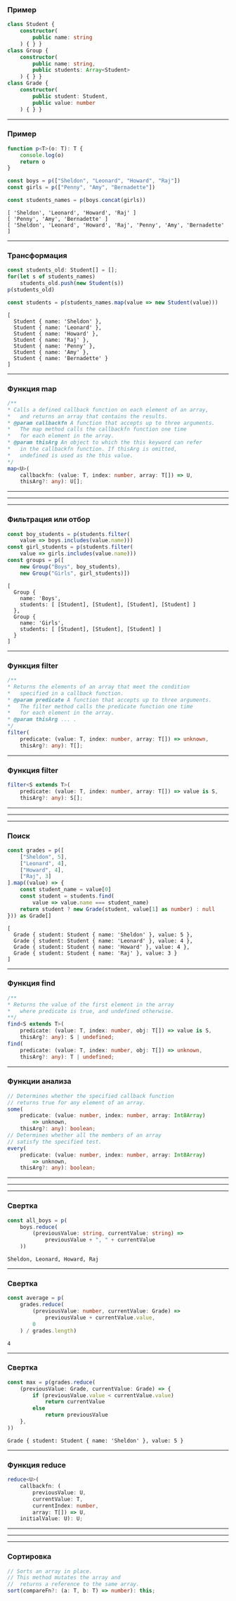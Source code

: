 ### Пример

```typescript
class Student {
    constructor(
        public name: string
    ) { } }
class Group {
    constructor(
        public name: string,
        public students: Array<Student>
    ) { } }
class Grade {
    constructor(
        public student: Student,
        public value: number
    ) { } }
```
---

### Пример

```typescript
function p<T>(o: T): T {
    console.log(o)
    return o
}

const boys = p(["Sheldon", "Leonard", "Howard", "Raj"])
const girls = p(["Penny", "Amy", "Bernadette"])

const students_names = p(boys.concat(girls))
```
```
[ 'Sheldon', 'Leonard', 'Howard', 'Raj' ]
[ 'Penny', 'Amy', 'Bernadette' ]
[ 'Sheldon', 'Leonard', 'Howard', 'Raj', 'Penny', 'Amy', 'Bernadette' ]
```

---

### Трансформация

```typescript
const students_old: Student[] = [];
for(let s of students_names)
    students_old.push(new Student(s))
p(students_old)

const students = p(students_names.map(value => new Student(value)))
```
```
[
  Student { name: 'Sheldon' },
  Student { name: 'Leonard' },
  Student { name: 'Howard' },
  Student { name: 'Raj' },
  Student { name: 'Penny' },
  Student { name: 'Amy' },
  Student { name: 'Bernadette' }
]
```

---

### Функция map

```typescript
/**
* Calls a defined callback function on each element of an array,
*   and returns an array that contains the results.
* @param callbackfn A function that accepts up to three arguments. 
*   The map method calls the callbackfn function one time 
*   for each element in the array.
* @param thisArg An object to which the this keyword can refer 
*   in the callbackfn function. If thisArg is omitted, 
*   undefined is used as the this value.
*/
map<U>(
    callbackfn: (value: T, index: number, array: T[]) => U, 
    thisArg?: any): U[];
```

---

<div class='quiz' data-quiz='{ 
    "question": "Какой тип возвращает функция <code>map< U >(callbackfn: (value: T, index: number, array: T[]) => U, thisArg?: any)</code>?",    
    "right": [ 
        "<code>U[]</code>"
    ],
    "wrong": [
        "<code>U</code>",
        "<code>T</code>",
        "<code>T[]</code>"
    ]
}'></div>

---

<div class='quiz' data-quiz='{ 
    "question": "Что из перечисленного не является аргументом функции  <code>callbackfn</code> в функции <code>map</code>?",    
    "right": [ 
        "<code>thisArg</code>"
    ],
    "wrong": [
        "<code>value</code>",
        "<code>index</code>",
        "<code>array</code>"
    ]
}'></div>

----

### Фильтрация или отбор

```typescript
const boy_students = p(students.filter(
    value => boys.includes(value.name)))
const girl_students = p(students.filter(
    value => girls.includes(value.name)))
const groups = p([
    new Group("Boys", boy_students), 
    new Group("Girls", girl_students)])
```
```
[
  Group {
    name: 'Boys',
    students: [ [Student], [Student], [Student], [Student] ]
  },
  Group {
    name: 'Girls',
    students: [ [Student], [Student], [Student] ]
  }
]
```

---

### Функция filter

```typescript
/**
* Returns the elements of an array that meet the condition 
*   specified in a callback function.
* @param predicate A function that accepts up to three arguments. 
*   The filter method calls the predicate function one time 
*   for each element in the array.
* @param thisArg ... .
*/
filter(
    predicate: (value: T, index: number, array: T[]) => unknown, 
    thisArg?: any): T[];
```

---

### Функция filter

```typescript
filter<S extends T>(
    predicate: (value: T, index: number, array: T[]) => value is S, 
    thisArg?: any): S[];
```

---

<div class='quiz' data-quiz='{ 
    "question": "Какой тип возвращает функция <code>filter(predicate: (value: T, index: number, array: T[]) => unknown, thisArg?: any)</code>?",    
    "right": [ 
        "<code>T[]</code>"
    ],
    "wrong": [
        "<code>unknown</code>",
        "<code>T</code>",
        "<code>any</code>"
    ]
}'></div>

---

<div class='quiz' data-quiz='{ 
    "question": "Какая из сигнатур функций может использовать для предиката?",    
    "right": [ 
        "<code>(value: T, index: number, array: T[]) => value is S</code>",
        "<code>(value: T, index: number, array: T[]) => unknown</code>"
    ],
    "wrong": [
        "<code>(value: T, index: number, array: T[]) => U</code>",
        "<code>(value: T, index: number, array: T[]) => T</code>"        
    ]
}'></div>

----

### Поиск 

```typescript
const grades = p([
    ["Sheldon", 5],
    ["Leonard", 4],
    ["Howard", 4],
    ["Raj", 3]
].map((value) => {
    const student_name = value[0]
    const student = students.find(
        value => value.name === student_name)
    return student ? new Grade(student, value[1] as number) : null
})) as Grade[]
```
```
[
  Grade { student: Student { name: 'Sheldon' }, value: 5 },
  Grade { student: Student { name: 'Leonard' }, value: 4 },
  Grade { student: Student { name: 'Howard' }, value: 4 },
  Grade { student: Student { name: 'Raj' }, value: 3 }
]
```

---

### Функция find

```typescript
/**
* Returns the value of the first element in the array 
*   where predicate is true, and undefined otherwise.
**/
find<S extends T>(
    predicate: (value: T, index: number, obj: T[]) => value is S, 
    thisArg?: any): S | undefined;
find(
    predicate: (value: T, index: number, obj: T[]) => unknown, 
    thisArg?: any): T | undefined;
```

---

### Функции анализа

```typescript
// Determines whether the specified callback function 
// returns true for any element of an array.
some(
    predicate: (value: number, index: number, array: Int8Array) 
        => unknown, 
    thisArg?: any): boolean;
// Determines whether all the members of an array 
// satisfy the specified test.    
every(
    predicate: (value: number, index: number, array: Int8Array) 
        => unknown, 
    thisArg?: any): boolean;
```

---

<div class='quiz' data-quiz='{ 
    "question": "Какой тип возвращает функция <code>find(predicate: (value: T, index: number, obj: T[]) => unknown, thisArg?: any)</code>?",    
    "right": [ 
        "<code>T | undefined</code>"
    ],
    "wrong": [
        "<code>T[]</code>",
        "<code>T</code>",
        "<code>T[] | undefined</code>"
    ]
}'></div>

---

<div class='quiz' data-quiz='{ 
    "question": "Какая функция проверяет, все ли элементы массива удовлетворяют условию?",    
    "right": [ 
        "<code>every</code>"
    ],
    "wrong": [
        "<code>find</code>",
        "<code>some</code>",
        "<code>any</code>"
    ]
}'></div>

----

### Свертка

```typescript
const all_boys = p(
    boys.reduce(
        (previousValue: string, currentValue: string) => 
            previousValue + ", " + currentValue
    ))
```
```
Sheldon, Leonard, Howard, Raj
```

---

### Свертка

```typescript
const average = p(
    grades.reduce(
        (previousValue: number, currentValue: Grade) => 
            previousValue + currentValue.value,
        0
    ) / grades.length)
```
```
4
```

---

### Свертка

```typescript
const max = p(grades.reduce(
    (previousValue: Grade, currentValue: Grade) => {
        if (previousValue.value < currentValue.value)
            return currentValue
        else
            return previousValue
    },
))
```
```
Grade { student: Student { name: 'Sheldon' }, value: 5 }
```

---

### Функция reduce

```typescript
reduce<U>(
    callbackfn: (
        previousValue: U, 
        currentValue: T, 
        currentIndex: number, 
        array: T[]) => U, 
    initialValue: U): U;
```


---

<div class='quiz' data-quiz='{ 
    "question": "Какой тип возвращает функция <code>reduce< U >(callbackfn: (previousValue: U, currentValue: T, currentIndex: number, array: T[]) => U, initialValue: U)</code>?",    
    "right": [ 
        "<code>U</code>"
    ],
    "wrong": [
        "<code>T[]</code>",
        "<code>T</code>",
        "<code>U[]</code>"
    ]
}'></div>

---

<div class='quiz' data-quiz='{ 
    "question": "Какие функции возвращают массив элементов",    
    "right": [ 
        "<code>map</code>",
        "<code>filter</code>"
    ],
    "wrong": [
        "<code>find</code>",
        "<code>reduce</code>"        
    ]
}'></div>

----

### Сортировка

```typescript
// Sorts an array in place.
// This method mutates the array and 
//  returns a reference to the same array.
sort(compareFn?: (a: T, b: T) => number): this;
```
